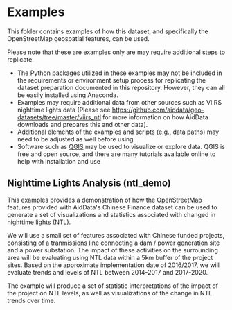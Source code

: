 # Examples

This folder contains examples of how this dataset, and specifically the OpenStreetMap geospatial features, can be used.

Please note that these are examples only are may require additional steps to replicate.
- The Python packages utilized in these examples may not be included in the requirements
or environment setup process for replicating the dataset preparation documented in this
repository. However, they can all be easily installed using Anaconda.
- Examples may require additional data from other sources such as VIIRS nighttime lights data (Please see https://github.com/aiddata/geo-datasets/tree/master/viirs_ntl for more information on how AidData downloads and prepares this and other data).
- Additional elements of the examples and scripts (e.g., data paths) may need to be adjusted
as well before using.
- Software such as [QGIS](https://www.qgis.org/) may be used to visualize or explore data. QGIS is free and open source, and there are many tutorials available online to help with installation and use

## Nighttime Lights Analysis (ntl_demo)

This examples provides a demonstration of how the OpenStreetMap features provided with AidData's
Chinese Finance dataset can be used to generate a set of visualizations and statistics associated with
changed in nighttime lights (NTL).

We will use a small set of features associated with Chinese funded projects,
consisting of a tranmissions line connecting a dam / power generation site and
a power substation. The impact of these activities on the surrounding area will
be evaluating using NTL data within a 5km buffer of the project sites.
Based on the approximate implementation date of 2016/2017, we will evaluate trends
and levels of NTL between 2014-2017 and 2017-2020.

The example will produce a set of statistic interpretations of the impact of the project
on NTL levels, as well as visualizations of the change in NTL trends over time.



